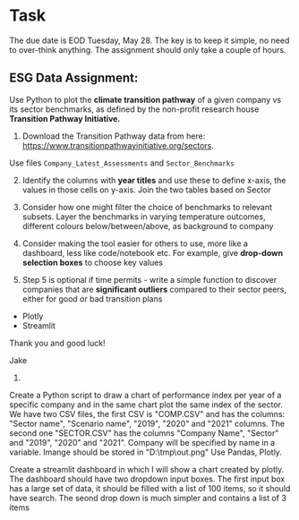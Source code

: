 # Task

The due date is EOD Tuesday, May 28.
The key is to keep it simple, no need to over-think anything. 
The assignment should only take a couple of hours.

## ESG Data Assignment:

Use Python to plot the __climate transition pathway__ of a given company vs its sector benchmarks, as defined by the non-profit research house **Transition Pathway Initiative.**

1. Download the Transition Pathway data from here: https://www.transitionpathwayinitiative.org/sectors. 

Use files `Company_Latest_Assessments` and `Sector_Benchmarks`

2. Identify the columns with __year titles__ and use these to define x-axis, the values in those cells on y-axis. Join the two tables based on Sector

3. Consider how one might filter the choice of benchmarks to relevant subsets. Layer the benchmarks in varying temperature outcomes, different colours below/between/above, as background to company

4. Consider making the tool easier for others to use, more like a dashboard,  less like code/notebook etc. For example, give __drop-down selection boxes__ to choose key values

5. Step 5 is optional if time permits -  write a simple function to discover companies that are **significant outliers** compared to their sector peers, either for good or bad transition plans

* Plotly 
* Streamlit

Thank you and good luck!

Jake

1. 

Create a Python script to draw a chart of performance index per year of a specific company and in the same chart plot the same index of the sector. We have two CSV files, the first CSV is "COMP.CSV" and has the columns: "Sector name", "Scenario name", "2019", "2020" and "2021" columns. The second one "SECTOR.CSV" has the columns "Company Name", "Sector" and "2019", "2020" and "2021".
Company will be specified by name in a variable.
Imange should be stored in "D:\tmp\out.png"
Use Pandas, Plotly.

Create a streamlit dashboard in which I will show a chart created by plotly. The dashboard should have two dropdown input boxes. 
The first input box has a large set of data, it should be filled with a list of 100 items, so it should have search. The seond drop down is much simpler and contains a list of 3 items